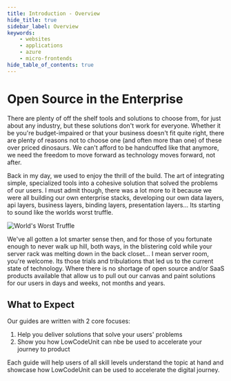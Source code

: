 ```yaml
---
title: Introduction - Overview
hide_title: true
sidebar_label: Overview
keywords:
    - websites
    - applications
    - azure
    - micro-frontends
hide_table_of_contents: true
---
```


# Open Source in the Enterprise

There are plenty of off the shelf tools and solutions to choose from, for just about any industry, but these solutions don't work for everyone.  Whether it be you're budget-impaired or that your business doesn't fit quite right, there are plenty of reasons not to choose one (and often more than one) of these over priced dinosaurs.  We can't afford to be handcuffed like that anymore, we need the freedom to move forward as technology moves forward, not after.

Back in my day, we used to enjoy the thrill of the build.  The art of integrating simple, specialized tools into a cohesive solution that solved the problems of our users.  I must admit though, there was a lot more to it because we were all building our own enterprise stacks, developing our own data layers, api layers, business layers, binding layers, presentation layers...  Its starting to sound like the worlds worst truffle.

![World's Worst Truffle](https://thumbs.gfycat.com/DecimalImpartialGalapagospenguin-size_restricted.gif)

We've all gotten a lot smarter sense then, and for those of you fortunate enough to never walk up hill, both ways, in the blistering cold while your server rack was melting down in the back closet...  I mean server room, you're welcome.  Its those trials and tribulations that led us to the current state of technology.  Where there is no shortage of open source and/or SaaS products available that allow us to pull out our canvas and paint solutions for our users in days and weeks, not months and years.

## What to Expect

Our guides are written with 2 core focuses:

1. Help you deliver solutions that solve your users' problems
2. Show you how LowCodeUnit can nbe be used to accelerate your journey to product  

Each guide will help users of all skill levels understand the topic at hand and showcase how LowCodeUnit can be used to accelerate the digital journey.
